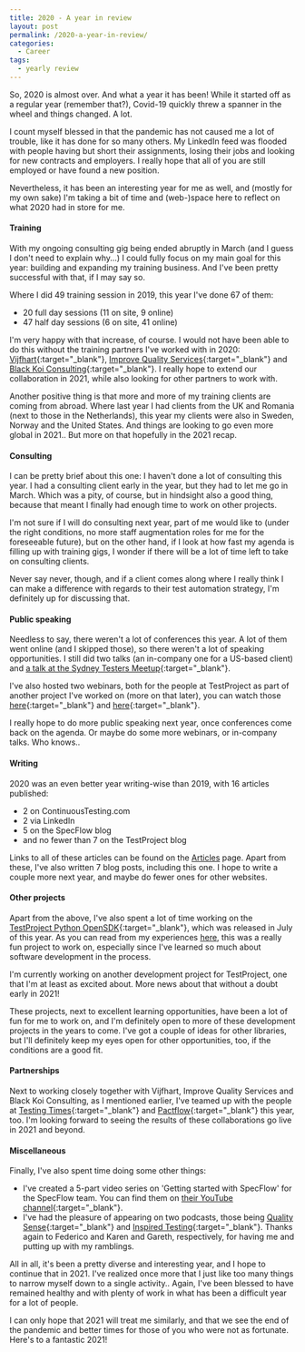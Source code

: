 ```yaml
---
title: 2020 - A year in review
layout: post
permalink: /2020-a-year-in-review/
categories:
  - Career
tags:
  - yearly review
---
```

So, 2020 is almost over. And what a year it has been! While it started off as a regular year (remember that?), Covid-19 quickly threw a spanner in the wheel and things changed. A lot.

I count myself blessed in that the pandemic has not caused me a lot of trouble, like it has done for so many others. My LinkedIn feed was flooded with people having but short their assignments, losing their jobs and looking for new contracts and employers. I really hope that all of you are still employed or have found a new position.

Nevertheless, it has been an interesting year for me as well, and (mostly for my own sake) I'm taking a bit of time and (web-)space here to reflect on what 2020 had in store for me.  

#### Training
With my ongoing consulting gig being ended abruptly in March (and I guess I don't need to explain why...) I could fully focus on my main goal for this year: building and expanding my training business. And I've been pretty successful with that, if I may say so.

Where I did 49 training session in 2019, this year I've done 67 of them:

* 20 full day sessions (11 on site, 9 online)
* 47 half day sessions (6 on site, 41 online)

I'm very happy with that increase, of course. I would not have been able to do this without the training partners I've worked with in 2020: [Vijfhart](https://www.vijfhart.nl/){:target="_blank"}, [Improve Quality Services](https://www.improveqs.nl/){:target="_blank"} and [Black Koi Consulting](http://black-koi.consulting/){:target="_blank"}. I really hope to extend our collaboration in 2021, while also looking for other partners to work with.

Another positive thing is that more and more of my training clients are coming from abroad. Where last year I had clients from the UK and Romania (next to those in the Netherlands), this year my clients were also in Sweden, Norway and the United States. And things are looking to go even more global in 2021.. But more on that hopefully in the 2021 recap.

#### Consulting
I can be pretty brief about this one: I haven't done a lot of consulting this year. I had a consulting client early in the year, but they had to let me go in March. Which was a pity, of course, but in hindsight also a good thing, because that meant I finally had enough time to work on other projects.

I'm not sure if I will do consulting next year, part of me would like to (under the right conditions, no more staff augmentation roles for me for the foreseeable future), but on the other hand, if I look at how fast my agenda is filling up with training gigs, I wonder if there will be a lot of time left to take on consulting clients.

Never say never, though, and if a client comes along where I really think I can make a difference with regards to their test automation strategy, I'm definitely up for discussing that.

#### Public speaking
Needless to say, there weren't a lot of conferences this year. A lot of them went online (and I skipped those), so there weren't a lot of speaking opportunities. I still did two talks (an in-company one for a US-based client) and [a talk at the Sydney Testers Meetup](https://www.youtube.com/watch?v=wql2glrGp1A){:target="_blank"}.

I've also hosted two webinars, both for the people at TestProject as part of another project I've worked on (more on that later), you can watch those [here](https://www.youtube.com/watch?v=Cis7vUtXW8k){:target="_blank"} and [here](https://www.youtube.com/watch?v=97qYb999XmU){:target="_blank"}.

I really hope to do more public speaking next year, once conferences come back on the agenda. Or maybe do some more webinars, or in-company talks. Who knows..

#### Writing
2020 was an even better year writing-wise than 2019, with 16 articles published:

* 2 on ContinuousTesting.com
* 2 via LinkedIn
* 5 on the SpecFlow blog
* and no fewer than 7 on the TestProject blog

Links to all of these articles can be found on the [Articles](/articles/) page. Apart from these, I've also written 7 blog posts, including this one. I hope to write a couple more next year, and maybe do fewer ones for other websites.

#### Other projects
Apart from the above, I've also spent a lot of time working on the [TestProject Python OpenSDK](https://pypi.org/project/testproject-python-sdk/){:target="_blank"}, which was released in July of this year. As you can read from my experiences [here](/on-my-first-software-development-project/), this was a really fun project to work on, especially since I've learned so much about software development in the process.

I'm currently working on another development project for TestProject, one that I'm at least as excited about. More news about that without a doubt early in 2021!

These projects, next to excellent learning opportunities, have been a lot of fun for me to work on, and I'm definitely open to more of these development projects in the years to come. I've got a couple of ideas for other libraries, but I'll definitely keep my eyes open for other opportunities, too, if the conditions are a good fit.

#### Partnerships
Next to working closely together with Vijfhart, Improve Quality Services and Black Koi Consulting, as I mentioned earlier, I've teamed up with the people at [Testing Times](https://testingtimes.com.au/){:target="_blank"} and [Pactflow](https://pactflow.io/){:target="_blank"} this year, too. I'm looking forward to seeing the results of these collaborations go live in 2021 and beyond.  

#### Miscellaneous
Finally, I've also spent time doing some other things:

* I've created a 5-part video series on 'Getting started with SpecFlow' for the SpecFlow team. You can find them on [their YouTube channel](https://www.youtube.com/c/SpecFlowBDD/videos){:target="_blank"}.
* I've had the pleasure of appearing on two podcasts, those being [Quality Sense](https://abstracta.us/blog/podcast/quality-sense-podcast-bas-dijkstra/){:target="_blank"} and [Inspired Testing](https://www.youtube.com/watch?v=SFymsQVMWB8){:target="_blank"}. Thanks again to Federico and Karen and Gareth, respectively, for having me and putting up with my ramblings.

All in all, it's been a pretty diverse and interesting year, and I hope to continue that in 2021. I've realized once more that I just like too many things to narrow myself down to a single activity.. Again, I've been blessed to have remained healthy and with plenty of work in what has been a difficult year for a lot of people.

I can only hope that 2021 will treat me similarly, and that we see the end of the pandemic and better times for those of you who were not as fortunate. Here's to a fantastic 2021!  